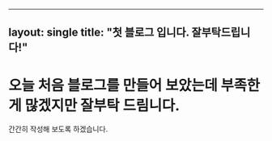----
layout: single
title: "첫 블로그 입니다. 잘부탁드립니다!" 
----

# 오늘 처음 블로그를 만들어 보았는데 부족한게 많겠지만 잘부탁 드림니다.

간간히 작성해 보도록 하겠습니다.
